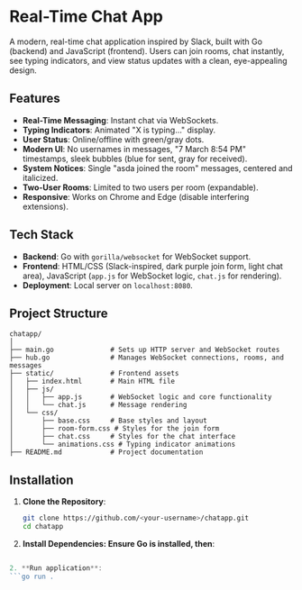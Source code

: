 # Real-Time Chat App

A modern, real-time chat application inspired by Slack, built with Go (backend) and JavaScript (frontend). Users can join rooms, chat instantly, see typing indicators, and view status updates with a clean, eye-appealing design.

## Features

- **Real-Time Messaging**: Instant chat via WebSockets.
- **Typing Indicators**: Animated "X is typing..." display.
- **User Status**: Online/offline with green/gray dots.
- **Modern UI**: No usernames in messages, "7 March 8:54 PM" timestamps, sleek bubbles (blue for sent, gray for received).
- **System Notices**: Single "asda joined the room" messages, centered and italicized.
- **Two-User Rooms**: Limited to two users per room (expandable).
- **Responsive**: Works on Chrome and Edge (disable interfering extensions).

## Tech Stack

- **Backend**: Go with `gorilla/websocket` for WebSocket support.
- **Frontend**: HTML/CSS (Slack-inspired, dark purple join form, light chat area), JavaScript (`app.js` for WebSocket logic, `chat.js` for rendering).
- **Deployment**: Local server on `localhost:8080`.

## Project Structure
```
chatapp/
│
├── main.go              # Sets up HTTP server and WebSocket routes
├── hub.go               # Manages WebSocket connections, rooms, and messages
├── static/              # Frontend assets
│   ├── index.html       # Main HTML file
│   ├── js/
│   │   ├── app.js       # WebSocket logic and core functionality
│   │   └── chat.js      # Message rendering
│   └── css/
│       ├── base.css     # Base styles and layout
│       ├── room-form.css # Styles for the join form
│       ├── chat.css     # Styles for the chat interface
│       └── animations.css # Typing indicator animations
├── README.md            # Project documentation
```

## Installation

1. **Clone the Repository**:
   ```bash
   git clone https://github.com/<your-username>/chatapp.git
   cd chatapp

2. **Install Dependencies: Ensure Go is installed, then**:
  ``` go get github.com/gorilla/websocket

2. **Run application**:
  ```go run .
